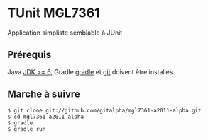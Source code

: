 TUnit MGL7361
=============

Application simpliste semblable à JUnit

Prérequis
---------

Java [JDK >= 6][jdk], Gradle [gradle] et [git][git] doivent être installés.

Marche à suivre
---------------

    $ git clone git://github.com/gitalpha/mgl7361-a2011-alpha.git
    $ cd mgl7361-a2011-alpha
    $ gradle
    $ gradle run

[gradle]: http://www.gradle.org/
[git]: http://git-scm.com/
[jdk]: http://www.oracle.com/technetwork/java/javase/downloads/java-se-jdk-7-download-432154.html

